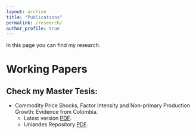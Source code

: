 ```yaml
---
layout: archive
title: "Publications"
permalink: /research/
author_profile: true
---
```

In this page you can find my research. 

# Working Papers
## Check my Master Tesis:
* Commodity Price Shocks, Factor Intensity and Non-primary Production Growth: Evidence from Colombia.
  *  Latest version [PDF](https://drive.google.com/file/d/10GeLcfuJVDa5yJTqLNopbVb2zYqKybwG/view).
  *  Uniandes Repository [PDF](https://repositorio.uniandes.edu.co/entities/publication/71893776-ea19-4290-909b-341633836cce).
